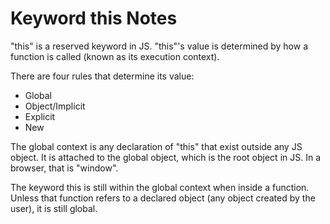 # Keyword this Notes

"this" is a reserved keyword in JS. "this"'s value is determined by how a function is called (known as its execution context).

There are four rules that determine its value:

* Global
* Object/Implicit
* Explicit
* New

The global context is any declaration of "this" that exist outside any JS object. It is attached to the global object, which is the root object in JS. In a browser, that is "window".

The keyword this is still within the global context when inside a function. Unless that function refers to a declared object (any object created by the user), it is still global.